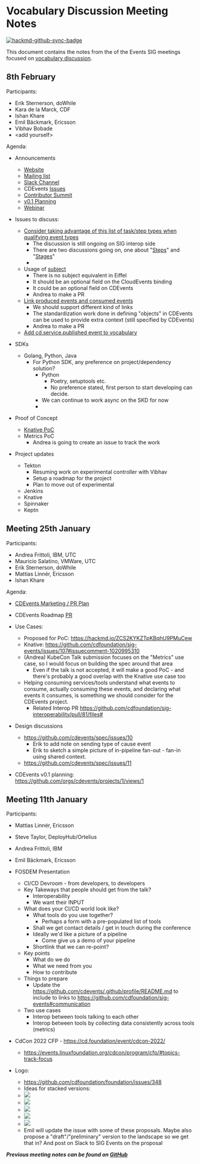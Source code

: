 # Vocabulary Discussion Meeting Notes

[![hackmd-github-sync-badge](https://hackmd.io/2FRGlw9fTMmKN1OQUVvguA/badge)](https://hackmd.io/2FRGlw9fTMmKN1OQUVvguA)

This document contains the notes from the of the Events SIG meetings focused on [vocabulary discussion](https://hackmd.io/lBlDCrL7TvmtNOjxdopJ5g).

## 8th February

Participants:

- Erik Sternerson, doWhile
- Kara de la Marck, CDF
- Ishan Khare
- Emil Bäckmark, Ericsson
- Vibhav Bobade
- \<add yourself\>

Agenda:


- Announcements
    - [Website](https://cdevents.dev)
    - [Mailing list](https://groups.google.com/g/cdevents-dev)
    - [Slack Channel](https://cdeliveryfdn.slack.com/archives/C030SKZ0F4K)
    - CDEvents [Issues](https://github.com/cdevents/spec)
    - [Contributor Summit](https://docs.google.com/forms/d/1iIKp_xh3Sx3Mh9hp_VYAIAyR_EkF-nVoTp2JkGkdErQ/edit)
    - [v0.1 Planning](https://github.com/orgs/cdevents/projects/1/views/1)
    - [Webinar](https://doodle.com/poll/34u9znbdmnayx7k4)

- Issues to discuss:
    - [Consider taking advantage of this list of task/step types when qualifying event types](https://github.com/cdevents/spec/issues/18)
        - The discussion is still ongoing on SIG interop side
        - There are two discussions going on, one about "[Steps](https://github.com/cdfoundation/sig-interoperability/pull/81)" and "[Stages](https://github.com/cdfoundation/sig-interoperability/pull/76)"
        - 
    - Usage of [subject](https://github.com/cdevents/spec/issues/11)
        - There is no subject equivalent in Eiffel
        - It should be an optional field on the CloudEvents binding
        - It could be an optional field on CDEvents
        - Andrea to make a PR
    - [Link produced events and consumed events](https://github.com/cdevents/spec/issues/10)
        - We should support different kind of links
        - The standardization work done in defining "objects" in CDEvents can be used to provide extra context (still specified by CDEvents)
        - Andrea to make a PR
    - [Add cd.service.published event to vocabulary](https://github.com/cdfoundation/sig-events/issues/111)

- SDKs
    - Golang, Python, Java
        - For Python SDK, any preference on project/dependency solution?
            - Python
                - Poetry, setuptools etc.
                - No preference stated, first person to start developing can decide.
            - We can continue to work async on the SKD for now
            - 

- Proof of Concept
    - [Knative PoC](https://github.com/cdfoundation/sig-events/issues/107)
    - Metrics PoC
        - Andrea is going to create an issue to track the work

- Project updates
    - Tekton
        - Resuming work on experimental controller with Vibhav
        - Setup a roadmap for the project
        - Plan to move out of experimental
    - Jenkins
    - Knative
    - Spinnaker
    - Keptn


## Meeting 25th January

Participants:

- Andrea Frittoli, IBM, UTC
- Mauricio Salatino, VMWare, UTC
- Erik Sternerson, doWhile
- Mattias Linnér, Ericsson
- Ishan Khare

Agenda:

- [CDEvents Marketing / PR Plan](https://docs.google.com/document/d/1asktguMF_K4N5Vugn0EQ_dCyCgxZX69o2D02MRGzNjA/edit#)
- CDEvents Roadmap [PR](https://github.com/cdevents/spec/pull/9)
- Use Cases:
    - Proposed for PoC: https://hackmd.io/ZCS2KYKZTpKBqhU9PMuCew
    - Knative: https://github.com/cdfoundation/sig-events/issues/107#issuecomment-1020995310 
    - (Andrea) KubeCon Talk submission focuses on the "Metrics" use case, so I would focus on building the spec around that area
        - Even if the talk is not accepted, it will make a good PoC - and there's probably a good overlap with the Knative use case too
    - Helping consuming services/tools understand what events to consume, actually consuming these events, and declaring what events it consumes, is something we should consider for the CDEvents project.
        - Related Interop PR https://github.com/cdfoundation/sig-interoperability/pull/81/files#
- Design discussions
    - https://github.com/cdevents/spec/issues/10
        - Erik to add note on sending type of cause event
        - Erik to sketch a simple picture of in-pipeline fan-out - fan-in using shared context.
    - https://github.com/cdevents/spec/issues/11

- CDEvents v0.1 planning: https://github.com/orgs/cdevents/projects/1/views/1

## Meeting 11th January



Participants:
- Mattias Linnér, Ericsson
- Steve Taylor, DeployHub/Ortelius
- Andrea Frittoli, IBM
- Emil Bäckmark, Ericsson


- FOSDEM Presentation
    - CI/CD Devroom - from developers, to developers
    - Key Takeways that people should get from the talk?
        - Interoperability
        - We want their INPUT
    - What does your CI/CD world look like?
        - What tools do you use together?
            - Perhaps a form with a pre-populated list of tools
        - Shall we get contact details / get in touch during the conference
        - Ideally we'd like a picture of a pipeline
            - Come give us a demo of your pipeline
        - Shortlink that we can re-point?
    - Key points
        - What do we do
        - What we need from you
        - How to contribute
    - Things to prepare
        - Update the https://github.com/cdevents/.github/profile/README.md to include to links to https://github.com/cdfoundation/sig-events#communication
    - Two use cases
        - Interop between tools talking to each other
        - Interop between tools by collecting data consistently across tools (metrics)

- CdCon 2022 CFP - https://cd.foundation/event/cdcon-2022/
    - https://events.linuxfoundation.org/cdcon/program/cfp/#topics-track-focus

- Logo:
    - https://github.com/cdfoundation/foundation/issues/348
    - Ideas for stacked versions:
    - ![](https://i.imgur.com/bG6Mker.png)
    - ![](https://i.imgur.com/iO1FTVw.png)
    - ![](https://i.imgur.com/cgpNf66.png)
    - ![](https://i.imgur.com/oRe1OHJ.png)
    - ![](https://i.imgur.com/B56iRg5.png)
    - Emil will update the issue with some of these proposals. Maybe also propose a "draft"/"preliminary" version to the landscape so we get that in? And post on Slack to SIG Events on the proposal





***Previous meeting notes can be found on [GitHub](https://github.com/cdfoundation/sig-events/tree/main/docs)***
